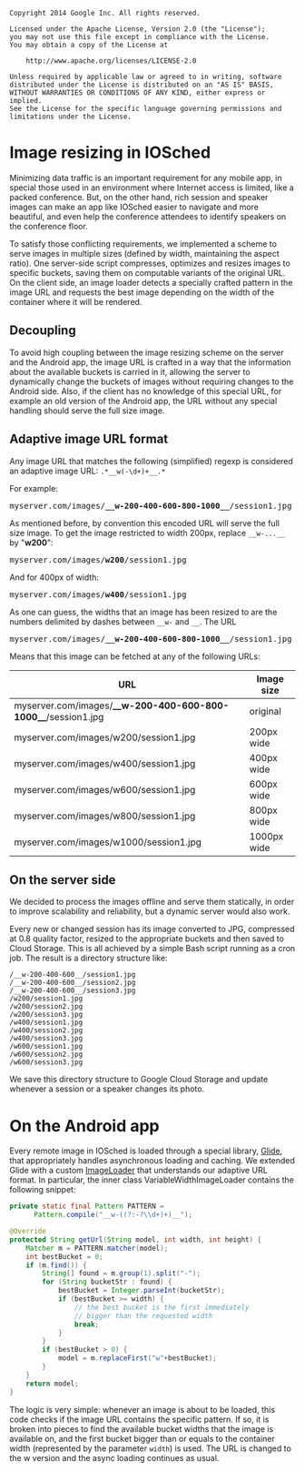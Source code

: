     Copyright 2014 Google Inc. All rights reserved.

    Licensed under the Apache License, Version 2.0 (the "License");
    you may not use this file except in compliance with the License.
    You may obtain a copy of the License at

        http://www.apache.org/licenses/LICENSE-2.0

    Unless required by applicable law or agreed to in writing, software
    distributed under the License is distributed on an "AS IS" BASIS,
    WITHOUT WARRANTIES OR CONDITIONS OF ANY KIND, either express or implied.
    See the License for the specific language governing permissions and
    limitations under the License.


# Image resizing in IOSched

Minimizing data traffic is an important requirement for any mobile app, in
special those used in an environment where Internet access is limited, like
a packed conference. But, on the other hand, rich session and speaker images
can make an app like IOSched easier to navigate and more beautiful, and even
help the conference attendees to identify speakers on the conference floor.

To satisfy those conflicting requirements, we implemented a scheme to serve
images in multiple sizes (defined by width, maintaining the aspect ratio).
One server-side script compresses, optimizes and resizes images to specific
buckets, saving them on computable variants of the original URL. On the
client side, an image loader detects a specially crafted pattern in the
image URL and requests the best image depending on the width of the
container where it will be rendered.


## Decoupling

To avoid high coupling between the image resizing scheme on the server and
the Android app, the image URL is crafted in a way that the information
about the available buckets is carried in it, allowing the server to
dynamically change the buckets of images without requiring changes to the
Android side. Also, if the client has no knowledge of this special URL, for
example an old version of the Android app, the URL without any special
handling should serve the full size image.


## Adaptive image URL format

Any image URL that matches the following (simplified) regexp is considered
an adaptive image URL: `.*__w(-\d+)+__.*`

For example:

<pre>
myserver.com/images/<b>__w-200-400-600-800-1000__</b>/session1.jpg
</pre>

As mentioned before, by convention this encoded URL will serve the full size
image. To get the image restricted to width 200px, replace `__w-...__` by
"**w200**":

<pre>
myserver.com/images/<b>w200</b>/session1.jpg
</pre>

And for 400px of width:

<pre>
myserver.com/images/<b>w400</b>/session1.jpg
</pre>

As one can guess, the widths that an image has been resized to are the numbers
delimited by dashes between `__w-` and `__`. The URL

<pre>
myserver.com/images/<b>__w-200-400-600-800-1000__</b>/session1.jpg
</pre>

Means that this image can be fetched at any of the following URLs:

URL | Image size
--- | ----------
myserver.com/images/**\_\_w-200-400-600-800-1000\_\_**/session1.jpg | original
myserver.com/images/w200/session1.jpg | 200px wide
myserver.com/images/w400/session1.jpg | 400px wide
myserver.com/images/w600/session1.jpg | 600px wide
myserver.com/images/w800/session1.jpg | 800px wide
myserver.com/images/w1000/session1.jpg | 1000px wide


## On the server side

We decided to process the images offline and serve them statically, in order
to improve scalability and reliability, but a dynamic server would also
work.

Every new or changed session has its image converted to JPG, compressed at
0.8 quality factor, resized to the appropriate buckets and then saved to
Cloud Storage. This is all achieved by a simple Bash script running as a
cron job.  The result is a directory structure like:

    /__w-200-400-600__/session1.jpg
    /__w-200-400-600__/session2.jpg
    /__w-200-400-600__/session3.jpg
    /w200/session1.jpg
    /w200/session2.jpg
    /w200/session3.jpg
    /w400/session1.jpg
    /w400/session2.jpg
    /w400/session3.jpg
    /w600/session1.jpg
    /w600/session2.jpg
    /w600/session3.jpg

We save this directory structure to Google Cloud Storage and update whenever
a session or a speaker changes its photo.

# On the Android app

Every remote image in IOSched is loaded through a special library, [Glide](https://github.com/bumptech/glide),
that appropriately handles asynchronous loading and caching. We extended
Glide with a custom [ImageLoader](../android/src/main/java/com.saarang.samples.apps.iosched/util/ImageLoader.java) that understands our
adaptive URL format. In particular, the inner class VariableWidthImageLoader
contains the following snippet:

```Java
private static final Pattern PATTERN =
      Pattern.compile("__w-((?:-?\\d+)+)__");

@Override
protected String getUrl(String model, int width, int height) {
    Matcher m = PATTERN.matcher(model);
    int bestBucket = 0;
    if (m.find()) {
        String[] found = m.group(1).split("-");
        for (String bucketStr : found) {
            bestBucket = Integer.parseInt(bucketStr);
            if (bestBucket >= width) {
                // the best bucket is the first immediately
                // bigger than the requested width
                break;
            }
        }
        if (bestBucket > 0) {
            model = m.replaceFirst("w"+bestBucket);
        }
    }
    return model;
}
```

The logic is very simple: whenever an image is about to
be loaded, this code checks if the image URL contains the specific pattern.
If so, it is broken into pieces to find the available bucket widths that the
image is available on, and the first bucket bigger than or equals to the
container width (represented by the parameter `width`) is used. The URL
is changed to the w<bucket> version and the async loading continues as usual.

